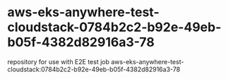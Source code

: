 # aws-eks-anywhere-test-cloudstack-0784b2c2-b92e-49eb-b05f-4382d82916a3-78
repository for use with E2E test job aws-eks-anywhere-test-cloudstack:0784b2c2-b92e-49eb-b05f-4382d82916a3-78
